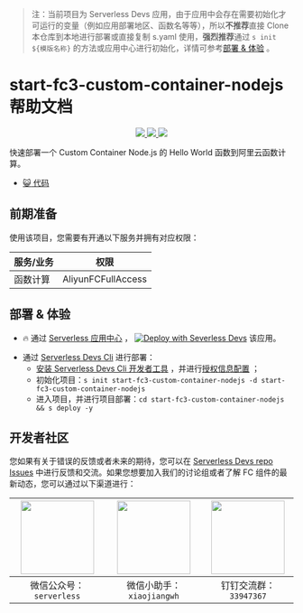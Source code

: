 > 注：当前项目为 Serverless Devs 应用，由于应用中会存在需要初始化才可运行的变量（例如应用部署地区、函数名等等），所以**不推荐**直接 Clone 本仓库到本地进行部署或直接复制 s.yaml 使用，**强烈推荐**通过 `s init ${模版名称}` 的方法或应用中心进行初始化，详情可参考[部署 & 体验](#部署--体验) 。

# start-fc3-custom-container-nodejs 帮助文档

<p align="center" class="flex justify-center">
    <a href="https://www.serverless-devs.com" class="ml-1">
    <img src="http://editor.devsapp.cn/icon?package=start-fc3-custom-container-nodejs&type=packageType">
  </a>
  <a href="http://www.devsapp.cn/details.html?name=start-fc3-custom-container-nodejs" class="ml-1">
    <img src="http://editor.devsapp.cn/icon?package=start-fc3-custom-container-nodejs&type=packageVersion">
  </a>
  <a href="http://www.devsapp.cn/details.html?name=start-fc3-custom-container-nodejs" class="ml-1">
    <img src="http://editor.devsapp.cn/icon?package=start-fc3-custom-container-nodejs&type=packageDownload">
  </a>
</p>

<description>

快速部署一个 Custom Container Node.js 的 Hello World 函数到阿里云函数计算。

</description>

<codeUrl>

- [:smiley_cat: 代码](https://github.com/devsapp/start-fc/tree/main/custom-container/nodejs/src)

</codeUrl>
<preview>

</preview>

## 前期准备

使用该项目，您需要有开通以下服务并拥有对应权限：

<service>

| 服务/业务 | 权限               |
| --------- | ------------------ |
| 函数计算  | AliyunFCFullAccess |

</service>

<remark>

</remark>

<disclaimers>

</disclaimers>

## 部署 & 体验

<appcenter>

- :fire: 通过 [Serverless 应用中心](https://fcnext.console.aliyun.com/applications/create?template=start-fc3-custom-container-nodejs) ，
  [![Deploy with Severless Devs](https://img.alicdn.com/imgextra/i1/O1CN01w5RFbX1v45s8TIXPz_!!6000000006118-55-tps-95-28.svg)](https://fcnext.console.aliyun.com/applications/create?template=start-fc3-custom-container-nodejs) 该应用。

</appcenter>
<deploy>

- 通过 [Serverless Devs Cli](https://www.serverless-devs.com/serverless-devs/install) 进行部署：
  - [安装 Serverless Devs Cli 开发者工具](https://www.serverless-devs.com/serverless-devs/install) ，并进行[授权信息配置](https://docs.serverless-devs.com/fc/config) ；
  - 初始化项目：`s init start-fc3-custom-container-nodejs -d start-fc3-custom-container-nodejs`
  - 进入项目，并进行项目部署：`cd start-fc3-custom-container-nodejs && s deploy -y`

</deploy>

<devgroup>

## 开发者社区

您如果有关于错误的反馈或者未来的期待，您可以在 [Serverless Devs repo Issues](https://github.com/serverless-devs/serverless-devs/issues) 中进行反馈和交流。如果您想要加入我们的讨论组或者了解 FC 组件的最新动态，您可以通过以下渠道进行：

<p align="center">

| <img src="https://serverless-article-picture.oss-cn-hangzhou.aliyuncs.com/1635407298906_20211028074819117230.png" width="130px" > | <img src="https://serverless-article-picture.oss-cn-hangzhou.aliyuncs.com/1635407044136_20211028074404326599.png" width="130px" > | <img src="https://serverless-article-picture.oss-cn-hangzhou.aliyuncs.com/1635407252200_20211028074732517533.png" width="130px" > |
| --------------------------------------------------------------------------------------------------------------------------------- | --------------------------------------------------------------------------------------------------------------------------------- | --------------------------------------------------------------------------------------------------------------------------------- |
| <center>微信公众号：`serverless`</center>                                                                                         | <center>微信小助手：`xiaojiangwh`</center>                                                                                        | <center>钉钉交流群：`33947367`</center>                                                                                           |

</p>
</devgroup>

<testEvent>
</testEvent>

